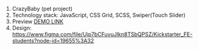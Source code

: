 1. CrazyBaby (pet project)
2. Technology stack: JavaScript, CSS Grid, SCSS, Swiper(Touch Slider)
3. Preview  [DEMO LINK](https://DimaKobzar7.github.io/CrazyBaby/)
4. Design: https://www.figma.com/file/Ujp7bCFuvuJlkn8TSbQPSZ/Kickstarter_FE-students?node-id=19655%3A32
   
